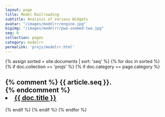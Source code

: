 ```yaml
---
layout: page
title: Model Railroading
subtitle: Analysis of Various Widgets
avatar: "/images/modelrr/engine.jpg"
bigimg: "/images/modelrr/pwa-zoomed-two.jpg"
seq: 0
collection: pages
category: modelrr
permalink: 'projs/modelrr.html'
---
```


{% assign sorted = site.documents | sort: 'seq' %}
{% for doc in sorted %} 
  {% if doc.collection ==  'projs' %}
    {% if doc.category ==  page.category %}
      <h2 class="post-title">
        {% comment %}
        {{ article.seq }}.  
        {% endcomment %}
        <li>
        <a href="{{ doc.url }}">{{ doc.title }}</a>
        </li>
      </h2>
    {% endif %}
  {% endif %}
{% endfor %}


